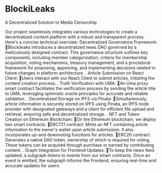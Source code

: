 # BlockiLeaks
A Decentralized Solution to Media Censorship

Our project seamlessly integrates various technologies to create a decentralized content platform with a robust and transparent process. Here's a concise technical overview:
Decentralized Governance Framework:
Blockileaks introduces a decentralized news DAO governed by a meticulously designed contract. This governance structure outlines key components, including member categorization, criteria for membership acquisition, voting mechanisms, treasury management, and a procedural framework for proposing, approving, and implementing decisions related to future changes in platform architecture.
.
Article Submission on React Client:
Users interact with our React Client to submit articles, initiating the content creation process.
.
Truth Verification with UMA:
An Uma proxy smart contract facilitates the verification process by sending the article title to UMA, leveraging optimistic oracle principles for accurate and reliable validation.
.
Decentralized Storage on IPFS via Pinata:
Simultaneously, article information is securely stored on IPFS using Pinata, an IPFS node provider with designated gateways and a client for efficient file upload and retrieval, ensuring safe and decentralized storage.
.
NFT and Token Creation on Ethereum Blockchain:
On the Ethereum blockchain, we deploy two smart contracts:
ERC721 contract: Mints an NFT containing article information to the owner's wallet upon article submission. It also incorporates up-and downvoting functions for articles.
ERC20 contract: Generates a native DAO token, ownership of which is required for voting. These tokens can be acquired through purchase or earned by contributing content.
.
Graph Integration for Frontend Updates:
To keep the news feed updated, a subgraph listens to events from our smart contracts. Once an event is emitted, the subgraph informs the Frontend, ensuring real-time and accurate updates for users.
